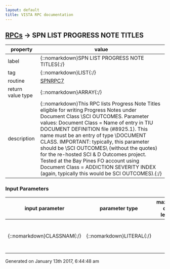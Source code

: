 ```yaml
---
layout: default
title: VISTA RPC documentation
---
```




## [RPCs](TableOfContent.md) &#8594; SPN LIST PROGRESS NOTE TITLES 

 property | value 
--- | --- 
 label | {::nomarkdown}SPN LIST PROGRESS NOTE TITLES{:/}
 tag | {::nomarkdown}LIST{:/}
 routine | [SPNRPC7](http://code.osehra.org/dox/Routine_SPNRPC7_source.html)
 return value type | {::nomarkdown}ARRAY{:/}
 description | {::nomarkdown}This RPC lists Progress Note Titles eligible for writing Progress Notes under Document Class \SCI OUTCOMES\. Parameter values:         Document Class = Name of entry in TIU DOCUMENT DEFINITION file (#8925.1).  This name must be an entry of type \DOCUMENT CLASS\.  IMPORTANT: typically, this parameter should be \SCI OUTCOMES\ (without the quotes) for the re-hosted SCI & D Outcomes project. Tested at the Bay Pines FO account using Document Class = ADDICTION SEVERITY INDEX  (again, typically this would be SCI OUTCOMES).{:/}

### Input Parameters

| input parameter | parameter type | maximum data length | required | description | 
| --- | --- | --- | --- | --- | 
| {::nomarkdown}CLASSNAM{:/} | {::nomarkdown}LITERAL{:/} |  |  | {::nomarkdown}Is the Document class name in file TIU DOCUMENT DEFINITION.{:/} | 




 Generated on January 13th 2017, 6:44:48 am